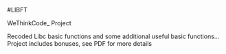 #LIBFT

WeThinkCode_ Project

Recoded Libc basic functions and some additional useful basic functions... Project includes bonuses, see PDF for more details
